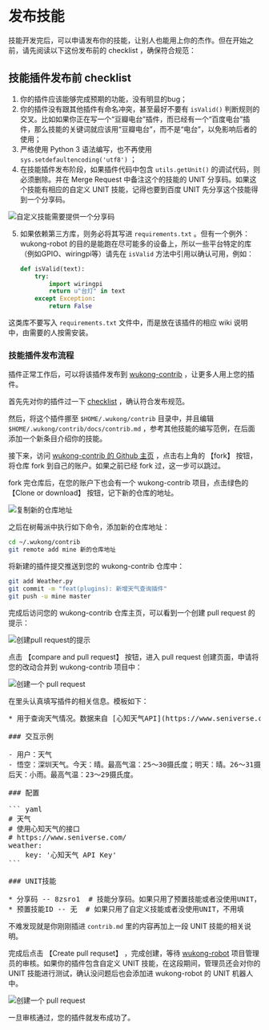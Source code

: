# 发布技能

技能开发完后，可以申请发布你的技能，让别人也能用上你的杰作。但在开始之前，请先阅读以下这份发布前的 checklist ，确保符合规范：

## 技能插件发布前 checklist ##

1. 你的插件应该能够完成预期的功能，没有明显的bug；
2. 你的插件没有跟其他插件有命名冲突，甚至最好不要有 `isValid()` 判断规则的交叉。比如如果你正在写一个“豆瓣电台”插件，而已经有一个“百度电台”插件，那么技能的关键词就应该用“豆瓣电台”，而不是“电台”，以免影响后者的使用；
3. 严格使用 Python 3 语法编写，也不再使用 `sys.setdefaultencoding('utf8')` ；
4. 在技能插件发布阶段，如果插件代码中包含 `utils.getUnit()` 的调试代码，则必须删除。并在 Merge Request 中备注这个的技能的 UNIT 分享码。如果这个技能有相应的自定义 UNIT 技能，记得也要到百度 UNIT 先分享这个技能得到一个分享码。

  ![自定义技能需要提供一个分享码](https://hahack-1253537070.file.myqcloud.com/images/wukong-docs/share-skill.png)

5. 如果依赖第三方库，则务必将其写进 `requirements.txt` 。但有一个例外：wukong-robot 的目的是能跑在尽可能多的设备上，所以一些平台特定的库（例如GPIO、wiringpi等）请先在 `isValid` 方法中引用以确认可用，例如：

    ``` python
    def isValid(text):
        try:
            import wiringpi
            return u"台灯" in text
        except Exception:
            return False
    ```

这类库不要写入 `requirements.txt` 文件中，而是放在该插件的相应 wiki 说明中，由需要的人按需安装。

### 技能插件发布流程

插件正常工作后，可以将该插件发布到 [wukong-contrib](https://github.com/wzpan/wukong-contrib) ，让更多人用上您的插件。

首先先对你的插件过一下 [checklist](writing-skill-publish?id=%e6%8a%80%e8%83%bd%e6%8f%92%e4%bb%b6%e5%8f%91%e5%b8%83%e5%89%8d-checklist) ，确认符合发布规范。

然后，将这个插件挪至 `$HOME/.wukong/contrib` 目录中，并且编辑 `$HOME/.wukong/contrib/docs/contrib.md` ，参考其他技能的编写范例，在后面添加一个新条目介绍你的技能。

接下来，访问 [wukong-contrib 的 Github 主页](https://github.com/wzpan/wukong-contrib) ，点击右上角的 【fork】 按钮，将仓库 fork 到自己的账户。如果之前已经 fork 过，这一步可以跳过。

fork 完仓库后，在您的账户下也会有一个 wukong-contrib 项目，点击绿色的 【Clone or download】 按钮，记下新的仓库的地址。

![复制新的仓库地址](http://hahack-1253537070.file.myqcloud.com/images/wukong-docs/wukong-contrib-forks.png)

之后在树莓派中执行如下命令，添加新的仓库地址：

``` bash
cd ~/.wukong/contrib
git remote add mine 新的仓库地址
```

将新建的插件提交推送到您的 wukong-contrib 仓库中：

``` bash
git add Weather.py
git commit -m "feat(plugins): 新增天气查询插件"
git push -u mine master
```

完成后访问您的 wukong-contrib 仓库主页，可以看到一个创建 pull request 的提示：

![创建pull request的提示](http://hahack-1253537070.file.myqcloud.com/images/wukong-docs/pull-request-hint.png)

点击 【compare and pull request】 按钮，进入 pull request 创建页面，申请将您的改动合并到 wukong-contrib 项目中：

![创建一个 pull request](http://hahack-1253537070.file.myqcloud.com/images/wukong-docs/new-pull-request.png)

在里头认真填写插件的相关信息。模板如下：

<pre class="lang-yaml">
* 用于查询天气情况。数据来自 [心知天气API](https://www.seniverse.com/doc)。

### 交互示例

- 用户：天气
- 悟空：深圳天气。今天：晴。最高气温：25～30摄氏度；明天：晴。26～31摄氏度；
后天：小雨。最高气温：23～29摄氏度。

### 配置

``` yaml
# 天气
# 使用心知天气的接口
# https://www.seniverse.com/
weather:
    key: '心知天气 API Key'
```

### UNIT技能

* 分享码 -- 8zsro1  # 技能分享码。如果只用了预置技能或者没使用UNIT，不用填
* 预置技能ID -- 无  # 如果只用了自定义技能或者没使用UNIT，不用填
</pre>

不难发现就是你刚刚插进 `contrib.md` 里的内容再加上一段 UNIT 技能的相关说明。

完成后点击 【Create pull requset】 ，完成创建，等待 [wukong-robot](https://github.com/wukong-robot) 项目管理员的审核。如果你的插件包含自定义 UNIT 技能，在这段期间，管理员还会对你的 UNIT 技能进行测试，确认没问题后也会添加进 wukong-robot 的 UNIT 机器人中。

![创建一个 pull request](https://hahack-1253537070.file.myqcloud.com/images/wukong-docs/pull-request-created.png)

一旦审核通过，您的插件就发布成功了。

